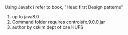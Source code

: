 Using Javafx
i refer to book, "Head first Design patterns"
1. up to java8.0
2. Command folder requires controlsfx.9.0.0.jar
3. author by cskim dept of cse HUFS

